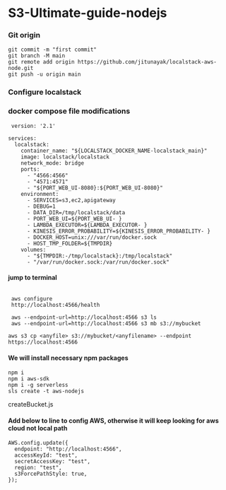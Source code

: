 # S3-Ultimate-guide-nodejs

### Git origin

```
git commit -m "first commit"
git branch -M main
git remote add origin https://github.com/jitunayak/localstack-aws-node.git
git push -u origin main
```

### Configure localstack

### docker compose file modifications

```
 version: '2.1'

services:
  localstack:
    container_name: "${LOCALSTACK_DOCKER_NAME-localstack_main}"
    image: localstack/localstack
    network_mode: bridge
    ports:
      - "4566:4566"
      - "4571:4571"
      - "${PORT_WEB_UI-8080}:${PORT_WEB_UI-8080}"
    environment:
      - SERVICES=s3,ec2,apigateway
      - DEBUG=1
      - DATA_DIR=/tmp/localstack/data
      - PORT_WEB_UI=${PORT_WEB_UI- }
      - LAMBDA_EXECUTOR=${LAMBDA_EXECUTOR- }
      - KINESIS_ERROR_PROBABILITY=${KINESIS_ERROR_PROBABILITY- }
      - DOCKER_HOST=unix:///var/run/docker.sock
      - HOST_TMP_FOLDER=${TMPDIR}
    volumes:
      - "${TMPDIR:-/tmp/localstack}:/tmp/localstack"
      - "/var/run/docker.sock:/var/run/docker.sock"
```

#### jump to terminal

```

 aws configure
 http://localhost:4566/health

 aws --endpoint-url=http://localhost:4566 s3 ls
 aws --endpoint-url=http://localhost:4566 s3 mb s3://mybucket

aws s3 cp <anyfile> s3://mybucket/<anyfilename> --endpoint https://localhost:4566
```

#### We will install necessary npm packages

```
npm i
npm i aws-sdk
npm i -g serverless
sls create -t aws-nodejs
```

createBucket.js

#### Add below to line to config AWS, otherwise it will keep looking for aws cloud not local path

```
AWS.config.update({
  endpoint: "http://localhost:4566",
  accessKeyId: "test",
  secretAccessKey: "test",
  region: "test",
  s3ForcePathStyle: true,
});
```
